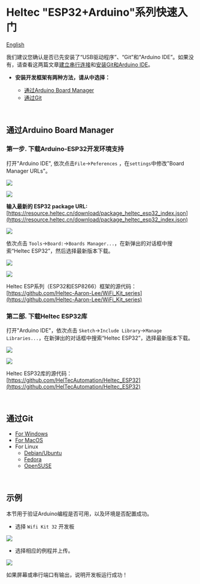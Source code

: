 # Heltec "ESP32+Arduino"系列快速入门
[English](https://heltec-automation-docs.readthedocs.io/en/latest/esp32+arduino/quick_start.html)

我们建议您确认是否已先安装了“USB驱动程序”、“Git”和“Arduino IDE”。如果没有，请查看这两篇文章[建立串行连接](https://heltec-automation.readthedocs.io/zh_CN/latest/general/establish_serial_connection.html)和[安装Git和Arduino IDE](https://heltec-automation.readthedocs.io/zh_CN/latest/general/how_to_install_git_and_arduino.html)。

- **安装开发框架有两种方法，请从中选择：**

  - [通过Arduino Board Manager](#arduino-board-manager)
  - [通过Git](#git)

&nbsp;

## 通过Arduino Board Manager

### 第一步. 下载Arduino-ESP32开发环境支持

打开"Arduino IDE", 依次点击`File`->`Peferences` ，在`settings`中修改"Board Manager URLs"。


![](img/quick_start/01.png)

![](img/quick_start/02.png)

**输入最新的 ESP32 package URL:** [https://resource.heltec.cn/download/package_heltec_esp32_index.json](https://resource.heltec.cn/download/package_heltec_esp32_index.json)

![](img/quick_start/03.png)

依次点击 `Tools`->`Board:`->`Boards Manager...`，在新弹出的对话框中搜索“Heltec ESP32”，然后选择最新版本下载。

![](img/quick_start/04.png)

![](img/quick_start/05.png)

Heltec ESP系列（ESP32和ESP8266）框架的源代码：[https://github.com/Heltec-Aaron-Lee/WiFi_Kit_series](https://github.com/Heltec-Aaron-Lee/WiFi_Kit_series)

### 第二部. 下载Heltec ESP32库

打开"Arduino IDE"，依次点击 `Sketch`->`Include Library`->`Manage Libraries...`，在新弹出的对话框中搜索“Heltec ESP32”，选择最新版本下载。

![](img/quick_start/06.png)

![](img/quick_start/07.png)

Heltec ESP32库的源代码：[https://github.com/HelTecAutomation/Heltec_ESP32](https://github.com/HelTecAutomation/Heltec_ESP32)

&nbsp;

## 通过Git

- [For Windows](https://github.com/Heltec-Aaron-Lee/WiFi_Kit_series/blob/master/InstallGuide/windows.md)
- [For MacOS](https://github.com/Heltec-Aaron-Lee/WiFi_Kit_series/blob/master/InstallGuide/mac.md)
- For Linux
  - [Debian/Ubuntu](https://github.com/Heltec-Aaron-Lee/WiFi_Kit_series/blob/master/InstallGuide/debian_ubuntu.md)
  - [Fedora](https://github.com/Heltec-Aaron-Lee/WiFi_Kit_series/blob/master/InstallGuide/fedora.md)
  - [OpenSUSE](https://github.com/Heltec-Aaron-Lee/WiFi_Kit_series/blob/master/InstallGuide/opensuse.md)

&nbsp;

## 示例

本节用于验证Arduino编程是否可用，以及环境是否配置成功。

- 选择  `Wifi Kit 32`  开发板

![](img/quick_start/08.png)

- 选择相应的例程并上传。

![](img/quick_start/09.png)

如果屏幕或串行端口有输出，说明开发板运行成功！